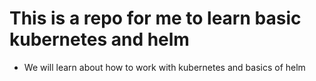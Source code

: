 # This is a repo for me to learn basic kubernetes and helm

- We will learn about how to work with kubernetes and basics of helm